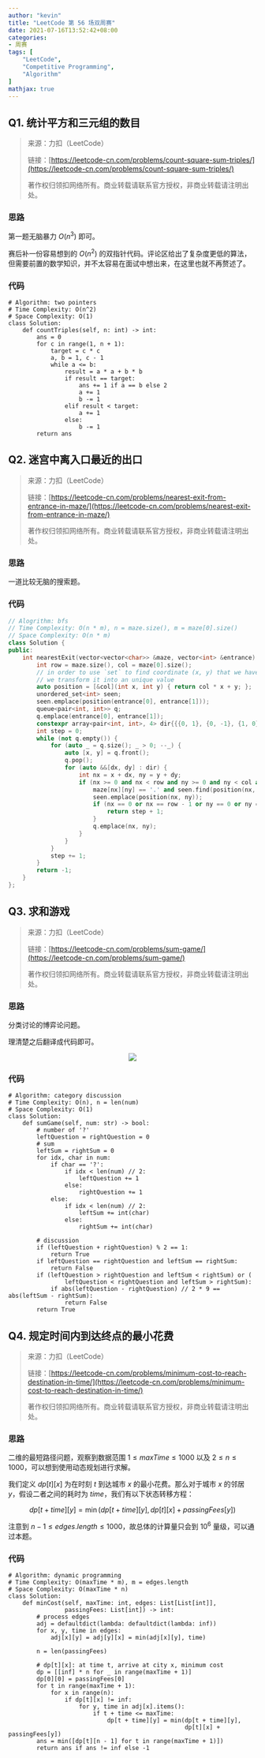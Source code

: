 ```yaml
---
author: "kevin"
title: "LeetCode 第 56 场双周赛"
date: 2021-07-16T13:52:42+08:00
categories:
- 周赛
tags: [
    "LeetCode",
    "Competitive Programming",
    "Algorithm"
]
mathjax: true
---
```


## Q1. 统计平方和三元组的数目

> 来源：力扣（LeetCode）
>
> 链接：[https://leetcode-cn.com/problems/count-square-sum-triples/](https://leetcode-cn.com/problems/count-square-sum-triples/)
>
> 著作权归领扣网络所有。商业转载请联系官方授权，非商业转载请注明出处。

### 思路

第一题无脑暴力 $O(n^3)$ 即可。

赛后补一份容易想到的 $O(n^2)$ 的双指针代码。评论区给出了复杂度更低的算法，但需要前置的数学知识，并不太容易在面试中想出来，在这里也就不再赘述了。

### 代码

```python3
# Algorithm: two pointers
# Time Complexity: O(n^2)
# Space Complexity: O(1)
class Solution:
    def countTriples(self, n: int) -> int:
        ans = 0
        for c in range(1, n + 1):
            target = c * c
            a, b = 1, c - 1
            while a <= b:
                result = a * a + b * b
                if result == target:
                    ans += 1 if a == b else 2
                    a += 1
                    b -= 1
                elif result < target:
                    a += 1
                else:
                    b -= 1
        return ans
```



## Q2. 迷宫中离入口最近的出口

> 来源：力扣（LeetCode）
>
> 链接：[https://leetcode-cn.com/problems/nearest-exit-from-entrance-in-maze/](https://leetcode-cn.com/problems/nearest-exit-from-entrance-in-maze/)
>
> 著作权归领扣网络所有。商业转载请联系官方授权，非商业转载请注明出处。

### 思路

一道比较无脑的搜索题。

### 代码

```c++
// Alogrithm: bfs
// Time Complexity: O(n * m), n = maze.size(), m = maze[0].size()
// Space Complexity: O(n * m)
class Solution {
public:
    int nearestExit(vector<vector<char>> &maze, vector<int> &entrance) {
        int row = maze.size(), col = maze[0].size();
        // in order to use `set` to find coordinate (x, y) that we have processed before,
        // we transform it into an unique value
        auto position = [&col](int x, int y) { return col * x + y; };
        unordered_set<int> seen;
        seen.emplace(position(entrance[0], entrance[1]));
        queue<pair<int, int>> q;
        q.emplace(entrance[0], entrance[1]);
        constexpr array<pair<int, int>, 4> dir{{{0, 1}, {0, -1}, {1, 0}, {-1, 0}}};
        int step = 0;
        while (not q.empty()) {
            for (auto _ = q.size(); _ > 0; --_) {
                auto [x, y] = q.front();
                q.pop();
                for (auto &&[dx, dy] : dir) {
                    int nx = x + dx, ny = y + dy;
                    if (nx >= 0 and nx < row and ny >= 0 and ny < col and
                        maze[nx][ny] == '.' and seen.find(position(nx, ny)) == seen.end()) {
                        seen.emplace(position(nx, ny));
                        if (nx == 0 or nx == row - 1 or ny == 0 or ny == col - 1) {
                            return step + 1;
                        }
                        q.emplace(nx, ny);
                    }
                }
            }
            step += 1;
        }
        return -1;
    }
};
```


## Q3. 求和游戏

> 来源：力扣（LeetCode）
>
> 链接：[https://leetcode-cn.com/problems/sum-game/](https://leetcode-cn.com/problems/sum-game/)
>
> 著作权归领扣网络所有。商业转载请联系官方授权，非商业转载请注明出处。

### 思路

分类讨论的博弈论问题。

理清楚之后翻译成代码即可。

<div style="text-align:center"><img src="Q3.svg" /></div>

### 代码
```python3
# Algorithm: category discussion
# Time Complexity: O(n), n = len(num)
# Space Complexity: O(1)
class Solution:
    def sumGame(self, num: str) -> bool:
        # number of '?'
        leftQuestion = rightQuestion = 0
        # sum
        leftSum = rightSum = 0
        for idx, char in num:
            if char == '?':
                if idx < len(num) // 2:
                    leftQuestion += 1
                else:
                    rightQuestion += 1
            else:
                if idx < len(num) // 2:
                    leftSum += int(char)
                else:
                    rightSum += int(char)
        
        # discussion
        if (leftQuestion + rightQuestion) % 2 == 1:
            return True
        if leftQuestion == rightQuestion and leftSum == rightSum:
            return False
        if (leftQuestion > rightQuestion and leftSum < rightSum) or (
                leftQuestion < rightQuestion and leftSum > rightSum):
            if abs(leftQuestion - rightQuestion) // 2 * 9 == abs(leftSum - rightSum):
                return False
        return True

```


## Q4. 规定时间内到达终点的最小花费

> 来源：力扣（LeetCode）
>
> 链接：[https://leetcode-cn.com/problems/minimum-cost-to-reach-destination-in-time/](https://leetcode-cn.com/problems/minimum-cost-to-reach-destination-in-time/)
>
> 著作权归领扣网络所有。商业转载请联系官方授权，非商业转载请注明出处。

### 思路

二维的最短路径问题，观察到数据范围 $1 \le maxTime \le 1000$ 以及 $2 \le n \le 1000$，可以想到使用动态规划进行求解。

我们定义 $dp[t][x]$ 为在时刻 $t$ 到达城市 $x$ 的最小花费。那么对于城市 $x$ 的邻居 $y$，假设二者之间的耗时为 $time$，我们有以下状态转移方程： 

$$
dp[t + time][y] = \min (dp[t + time][y], dp[t][x] + passingFees[y])
$$

注意到 $n - 1 \le edges.length \le 1000$，故总体的计算量只会到 $10^6$ 量级，可以通过本题。

### 代码

```python3
# Algorithm: dynamic programming
# Time Complexity: O(maxTime * m), m = edges.length
# Space Complexity: O(maxTime * n)
class Solution:
    def minCost(self, maxTime: int, edges: List[List[int]],
                passingFees: List[int]) -> int:
        # process edges
        adj = defaultdict(lambda: defaultdict(lambda: inf))
        for x, y, time in edges:
            adj[x][y] = adj[y][x] = min(adj[x][y], time)
        
        n = len(passingFees)

        # dp[t][x]: at time t, arrive at city x, minimum cost
        dp = [[inf] * n for _ in range(maxTime + 1)]
        dp[0][0] = passingFees[0]
        for t in range(maxTime + 1):
            for x in range(n):
                if dp[t][x] != inf:
                    for y, time in adj[x].items():
                        if t + time <= maxTime:
                            dp[t + time][y] = min(dp[t + time][y],
                                                  dp[t][x] + passingFees[y])
        ans = min([dp[t][n - 1] for t in range(maxTime + 1)])
        return ans if ans != inf else -1

```